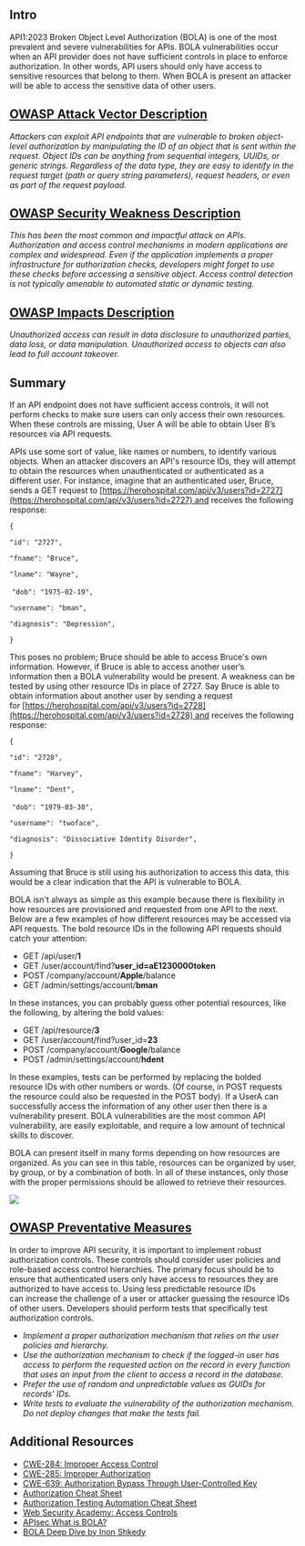 ## Intro

API1:2023 Broken Object Level Authorization (BOLA) is one of the most prevalent and severe vulnerabilities for APIs. BOLA vulnerabilities occur when an API provider does not have sufficient controls in place to enforce authorization. In other words, API users should only have access to sensitive resources that belong to them. When BOLA is present an attacker will be able to access the sensitive data of other users. 

## [OWASP Attack Vector Description](https://owasp.org/API-Security/editions/2023/en/0xa1-broken-object-level-authorization/)

_Attackers can exploit API endpoints that are vulnerable to broken object-level authorization by manipulating the ID of an object that is sent within the request. Object IDs can be anything from sequential integers, UUIDs, or generic strings. Regardless of the data type, they are easy to identify in the request target (path or query string parameters), request headers, or even as part of the request payload._

## [OWASP Security Weakness Description](https://owasp.org/API-Security/editions/2023/en/0xa1-broken-object-level-authorization/)

_This has been the most common and impactful attack on APIs. Authorization and access control mechanisms in modern applications are complex and widespread. Even if the application implements a proper infrastructure for authorization checks, developers might forget to use these checks before accessing a sensitive object. Access control detection is not typically amenable to automated static or dynamic testing._

## [OWASP Impacts Description](https://owasp.org/API-Security/editions/2023/en/0xa1-broken-object-level-authorization/)

_Unauthorized access can result in data disclosure to unauthorized parties, data loss, or data manipulation. Unauthorized access to objects can also lead to full account takeover._

## Summary

If an API endpoint does not have sufficient access controls, it will not perform checks to make sure users can only access their own resources. When these controls are missing, User A will be able to obtain User B’s resources via API requests.

APIs use some sort of value, like names or numbers, to identify various objects. When an attacker discovers an API's resource IDs, they will attempt to obtain the resources when unauthenticated or authenticated as a different user. For instance, imagine that an authenticated user, Bruce, sends a GET request to [https://herohospital.com/api/v3/users?id=2727](https://herohospital.com/api/v3/users?id=2727) and receives the following response:

`{`

`"id": "2727",`

`"fname": "Bruce",`

`"lname": "Wayne",`

 `"dob": "1975-02-19",`

`"username": "bman",`

`"diagnosis": "Depression",`

`}`

This poses no problem; Bruce should be able to access Bruce's own information. However, if Bruce is able to access another user’s information then a BOLA vulnerability would be present. A weakness can be tested by using other resource IDs in place of 2727. Say Bruce is able to obtain information about another user by sending a request for [https://herohospital.com/api/v3/users?id=2728](https://herohospital.com/api/v3/users?id=2728) and receives the following response:

`{`

`"id": "2728",`

`"fname": "Harvey",`

`"lname": "Dent",`

 `"dob": "1979-03-30",`

`"username": "twoface",`

`"diagnosis": "Dissociative Identity Disorder",`

`}`

Assuming that Bruce is still using his authorization to access this data, this would be a clear indication that the API is vulnerable to BOLA. 

BOLA isn't always as simple as this example because there is flexibility in how resources are provisioned and requested from one API to the next. Below are a few examples of how different resources may be accessed via API requests. The bold resource IDs in the following API requests should catch your attention:

- GET /api/user/**1**
- GET /user/account/find?**user_id=aE1230000token**
- POST /company/account/**Apple**/balance
- GET /admin/settings/account/**bman**

In these instances, you can probably guess other potential resources, like the following, by altering the bold values:

- GET /api/resource/**3**
- GET /user/account/find?user_id=**23**
- POST /company/account/**Google**/balance
- POST /admin/settings/account/**hdent**

In these examples, tests can be performed by replacing the bolded resource IDs with other numbers or words. (Of course, in POST requests the resource could also be requested in the POST body). If a UserA can successfully access the information of any other user then there is a vulnerability present. BOLA vulnerabilities are the most common API vulnerability, are easily exploitable, and require a low amount of technical skills to discover.

BOLA can present itself in many forms depending on how resources are organized. As you can see in this table, resources can be organized by user, by group, or by a combination of both. In all of these instances, only those with the proper permissions should be allowed to retrieve their resources.

![](https://kajabi-storefronts-production.kajabi-cdn.com/kajabi-storefronts-production/file-uploads/site/2147573912/products/c7642a-7c4-aece-2103-2f86e0d21865_OWASP_AuthzAttacks.png)

## [OWASP Preventative Measures](https://owasp.org/API-Security/editions/2023/en/0xa1-broken-object-level-authorization/)

In order to improve API security, it is important to implement robust authorization controls. These controls should consider user policies and role-based access control hierarchies. The primary focus should be to ensure that authenticated users only have access to resources they are authorized to have access to. Using less predictable resource IDs can increase the challenge of a user or attacker guessing the resource IDs of other users. Developers should perform tests that specifically test authorization controls. 

- _Implement a proper authorization mechanism that relies on the user policies and hierarchy._
- _Use the authorization mechanism to check if the logged-in user has access to perform the requested action on the record in every function that uses an input from the client to access a record in the database._
- _Prefer the use of random and unpredictable values as GUIDs for records' IDs._
- _Write tests to evaluate the vulnerability of the authorization mechanism. Do not deploy changes that make the tests fail._

## Additional Resources

- [CWE-284: Improper Access Control](https://cwe.mitre.org/data/definitions/284.html)
- [CWE-285: Improper Authorization](https://cwe.mitre.org/data/definitions/285.html)
- [CWE-639: Authorization Bypass Through User-Controlled Key](https://cwe.mitre.org/data/definitions/639.html)
- [Authorization Cheat Sheet](https://cheatsheetseries.owasp.org/cheatsheets/Authorization_Cheat_Sheet.html)
- [Authorization Testing Automation Cheat Sheet](https://cheatsheetseries.owasp.org/cheatsheets/Authorization_Testing_Automation_Cheat_Sheet.html)
- [Web Security Academy: Access Controls](https://portswigger.net/web-security/access-control)
- [APIsec What is BOLA?](https://www.apisec.ai/blog/broken-object-level-authorization)
- [BOLA Deep Dive by Inon Shkedy](https://inonst.medium.com/a-deep-dive-on-the-most-critical-api-vulnerability-bola-1342224ec3f2)